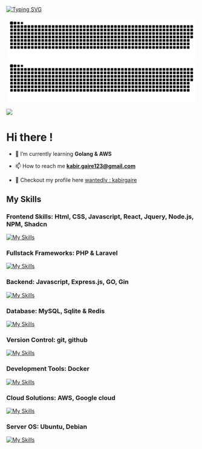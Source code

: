 [![Typing SVG](https://readme-typing-svg.herokuapp.com?font=Fira+Code&pause=1000&color=A9FEF7&center=true&vCenter=true&random=true&width=500&lines=Hi%2C+I'm+Kabir+Gaire;Welcome+To+My+Github+Profile)](https://git.io/typing-svg)

![github contribution grid snake animation](https://raw.githubusercontent.com/kabirgaire0/kabirgaire0/output/github-contribution-grid-snake-dark.svg#gh-dark-mode-only)
![github contribution grid snake animation](https://raw.githubusercontent.com/kabirgaire0/kabirgaire0/output/github-contribution-grid-snake.svg#gh-light-mode-only)

![](https://komarev.com/ghpvc/?username=kabirgaire0)

# Hi there !
- 🌱 I’m currently learning **Golang & AWS**

- 📫 How to reach me **kabir.gaire123@gmail.com**

- 📄 Checkout my profile here [wantedly : kabirgaire](https://www.wantedly.com/id/kabirgaire)


## My Skills

  ### Frontend Skills: Html, CSS, Javascript, React, Jquery, Node.js, NPM, Shadcn
  
  [![My Skills](https://skillicons.dev/icons?i=html,css,js,jquery,react,nodejs,npm,shadcn&theme=light)](https://skillicons.dev)
  
  ### Fullstack Frameworks: PHP & Laravel
  
  [![My Skills](https://skillicons.dev/icons?i=php,laravel&theme=light)](https://skillicons.dev)
  
  ### Backend: Javascript, Express.js, GO, Gin
  
  [![My Skills](https://skillicons.dev/icons?i=js,express,go,gin&theme=light)](https://skillicons.dev)
  
  ### Database: MySQL, Sqlite & Redis
  
  [![My Skills](https://skillicons.dev/icons?i=mysql,sqlite,redis&theme=light)](https://skillicons.dev)
  
  ### Version Control: git, github
  
  [![My Skills](https://skillicons.dev/icons?i=git,github&theme=light)](https://skillicons.dev)
  
  ### Development Tools: Docker
  
  [![My Skills](https://skillicons.dev/icons?i=docker&theme=light)](https://skillicons.dev)
  
  ### Cloud Solutions: AWS, Google cloud
  
  [![My Skills](https://skillicons.dev/icons?i=aws,firebase,gcp&theme=light)](https://skillicons.dev)
  
  ### Server OS: Ubuntu, Debian 
  
  [![My Skills](https://skillicons.dev/icons?i=debian,ubuntu&theme=light)](https://skillicons.dev)
